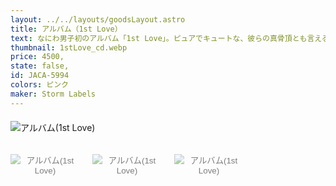 ```yaml
---
layout: ../../layouts/goodsLayout.astro
title: アルバム（1st Love）
text: なにわ男子初のアルバム「1st Love」。ピュアでキュートな、彼らの真骨頂とも言えるキラキラアイドル王道の音楽を存分にご堪能ください！
thumbnail: 1stLove_cd.webp
price: 4500,
state: false,
id: JACA-5994
colors: ピンク
maker: Storm Labels
---
```


 <style>

      .img-switcher {
        width:100%;
        margin: 20px auto;
      }
      .main-img {
        width: 30%;
        aspect-ratio: 3/2;
        object-fit: cover;
        border-radius: 20px;
      }
      .thumbnails {
        display: flex;
        gap: 4%;
        margin-top: 4%;
      }
      .thumb-btn {
        width: 22%;
        border: none;
        background: none;
        padding: 0;
        cursor: pointer;
      }
      .thumb-img {
        width: 100%;
        aspect-ratio: 1;
        object-fit: cover;
        border-radius: 20px;
      }
      .active {
        opacity: 0.5;
      }

    </style>

<div class="img-switcher">

<div id="mainImg" class="mainimg">

![アルバム(1st Love)](/images/1stLove_cd.webp)

</div>

<div class="thumbnails">

<button class="thumb-btn active">

<div class="thumb-img" >

![アルバム(1st Love)](/images/1stLove_cd.webp)

</div>

</button>

<button class="thumb-btn active">

<div class="thumb-img" >

![アルバム(1st Love)](/images/1stLove_cd.webp)

</div>

</button>

<button class="thumb-btn active">

<div class="thumb-img" >

![アルバム(1st Love)](/images/1stLove_cd.webp)

</div>

</button>

</div>

<script src="./script.js"></script>
